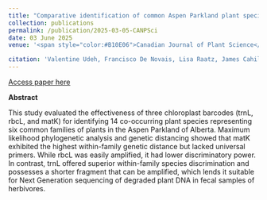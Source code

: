 ```yaml
---
title: "Comparative identification of common Aspen Parkland plant species using three molecular barcodes"
collection: publications
permalink: /publication/2025-03-05-CANPSci
date: 03 June 2025
venue: '<span style="color:#B10E06">Canadian Journal of Plant Science</span>'

citation: 'Valentine Udeh, Francisco De Novais, Lisa Raatz, James Cahill, Leluo Guan, Eric G Lamb, Carolyn Fitzsimmons, and Edward W. Bork.Comparative identification of common Aspen Parkland plant species using three molecular barcodes. Canadian Journal of Plant Science (2025). https://doi.org/10.1139/cjps-2025-0031'
---
```


[Access paper here](https://doi.org/10.1139/cjps-2025-0031)

<b>Abstract</b>

This study evaluated the effectiveness of three chloroplast barcodes (trnL, rbcL, and matK) for identifying 14 co-occurring plant species representing six common families of plants in the Aspen Parkland of Alberta. Maximum likelihood phylogenetic analysis and genetic distancing showed that matK exhibited the highest within-family genetic distance but lacked universal primers. While rbcL was easily amplified, it had lower discriminatory power. In contrast, trnL offered superior within-family species discrimination and possesses a shorter fragment that can be amplified, which lends it suitable for Next Generation sequencing of degraded plant DNA in fecal samples of herbivores.
